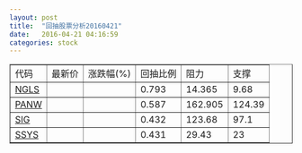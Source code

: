 ```yaml
---
layout: post
title:  "回抽股票分析20160421"
date:   2016-04-21 04:16:59
categories: stock
---
```

<script type="text/javascript">
var stockList = []
stockList.push('gb_ngls');
stockList.push('gb_panw');
stockList.push('gb_sig');
stockList.push('gb_ssys');
</script>
<table border="1">
 <tr>
 <td>代码</td>
 <td>最新价</td>
 <td>涨跌幅(%)</td>
 <td>回抽比例</td>
 <td>阻力</td>
 <td>支撑</td>
</tr>
  <tr id="ngls">
  <td><a href="http://stock.finance.sina.com.cn/usstock/quotes/NGLS.html" target="_blank">NGLS</a></td><td></td><td></td><td>0.793</td><td>14.365</td><td>9.68</td></tr>
  <tr id="panw">
  <td><a href="http://stock.finance.sina.com.cn/usstock/quotes/PANW.html" target="_blank">PANW</a></td><td></td><td></td><td>0.587</td><td>162.905</td><td>124.39</td></tr>
  <tr id="sig">
  <td><a href="http://stock.finance.sina.com.cn/usstock/quotes/SIG.html" target="_blank">SIG</a></td><td></td><td></td><td>0.432</td><td>123.68</td><td>97.1</td></tr>
  <tr id="ssys">
  <td><a href="http://stock.finance.sina.com.cn/usstock/quotes/SSYS.html" target="_blank">SSYS</a></td><td></td><td></td><td>0.431</td><td>29.43</td><td>23</td></tr>
</table>
